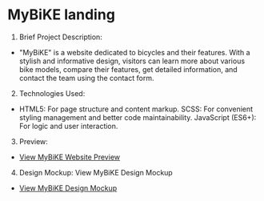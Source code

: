 # MyBiKE landing

1. Brief Project Description:
  - "MyBiKE" is a website dedicated to bicycles and their features. With a stylish and informative design, visitors can learn more about various bike models, compare their features, get detailed information, and contact the team using the contact form.
2. Technologies Used:
  - HTML5: For page structure and content markup.
SCSS: For convenient styling management and better code maintainability.
JavaScript (ES6+): For logic and user interaction.
3. Preview:
  - [View MyBiKE Website Preview](https://myplekan.github.io/MYBIKE-landing/)
4. Design Mockup:
View MyBiKE Design Mockup
  - [View MyBiKE Design Mockup](https://www.figma.com/file/NZQAIydtHo5QkINyGLHNcq/BIKE-New-Version?type=design&node-id=0-1&mode=design&t=ARC2i3xq2luaJKXf-0/)
